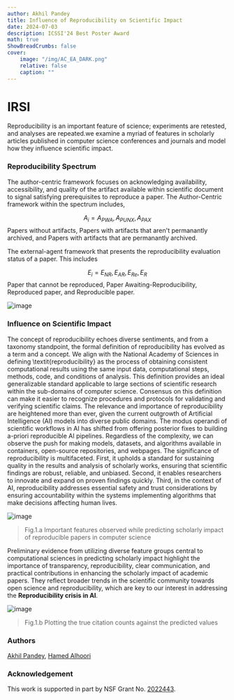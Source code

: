 ```yaml
---
author: Akhil Pandey
title: Influence of Reproducibility on Scientific Impact
date: 2024-07-03
description: ICSSI'24 Best Poster Award
math: true
ShowBreadCrumbs: false
cover:
    image: "/img/AC_EA_DARK.png"
    relative: false
    caption: ""
---
```


# IRSI
Reproducibility is an important feature of science; experiments are retested, and analyses are repeated.we examine a myriad of features in scholarly articles published in computer science conferences and journals and model how they influence scientific impact.

### Reproducibility Spectrum

The author-centric framework focuses on acknowledging availability, accessibility, and quality of the artifact available within scientific document to signal satisfying prerequisites to reproduce a paper. The Author-Centric framework within the spectrum includes, <div>$$A_i = A_{PWA}, A_{PUNX}, A_{PAX}$$</div> Papers without artifacts, Papers with artifacts that aren't permanantly archived, and Papers with artifacts that are permanantly archived.

The external-agent framework that presents the reproducibility evaluation status of a paper. This includes <div>$$E_i = E_{NR}, E_{AR}, E_{{Re}}, E_{R}$$</div>
Paper that cannot be reproduced, Paper Awaiting-Reproducibility, Reproduced paper, and Reproducible paper.

![image](/img/AC_EA_DARK.png)

### Influence on Scientific Impact

The concept of reproducibility echoes diverse sentiments, and from a taxonomy standpoint, the formal definition of reproducibility has evolved as a term and a concept. We align with the National Academy of Sciences in defining \textit{reproducibility} as the process of obtaining consistent computational results using the same input data, computational steps, methods, code, and conditions of analysis. This definition provides an ideal generalizable standard applicable to large sections of scientific research within the sub-domains of computer science. Consensus on this definition can make it easier to recognize procedures and protocols for validating and verifying scientific claims. The relevance and  importance of reproducibility are heightened more than ever, given the current outgrowth of Artificial Intelligence (AI) models into diverse public domains. The modus operandi of scientific workflows in AI has shifted from offering posterior fixes to building a-priori reproducible AI pipelines. Regardless of the complexity, we can observe the push for making models, datasets, and algorithms available in containers, open-source repositories, and webpages. The significance of reproducibility is multifaceted. First, it upholds a standard for sustaining
quality in the results and analysis of scholarly works, ensuring that scientific findings are robust, reliable, and unbiased. Second, it enables researchers to innovate and expand on proven findings quickly. Third, in the context of AI, reproducibility addresses essential safety and trust considerations by ensuring accountability within the systems implementing algorithms that make decisions affecting human lives.

![image](/img/IRSSI_test_val_mdi_feat_imp.png)

> Fig.1.a Important features observed while predicting scholarly impact of reproducible papers in computer science

Preliminary evidence from utilizing diverse feature groups central to
computational sciences in predicting scholarly impact highlight the importance of transparency, reproducibility, clear communication, and practical contributions in enhancing the scholarly impact of academic papers. They reflect broader trends in the scientific community towards open science and reproducibility, which are key to our interest in addressing the **Reproducibility crisis in AI**.

![image](/img/IRSSI_test_val_ytrue_ypred.png)

> Fig.1.b Plotting the true citation counts against the predicted values

### Authors
[Akhil Pandey](https://github.com/akhilpandey95), [Hamed Alhoori](https://github.com/alhoori)

### Acknowledgement
This work is supported in part by NSF Grant No. [2022443](https://www.nsf.gov/awardsearch/showAward?AWD_ID=2022443&HistoricalAwards=false).
